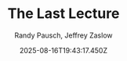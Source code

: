 ---
title: "The Last Lecture"
date: "2025-08-16T19:43:17.450Z"
author: "Randy Pausch, Jeffrey Zaslow"
read_year: "NO"
recommendation: '3'
url: /bookshelf/the-last-lecture
---